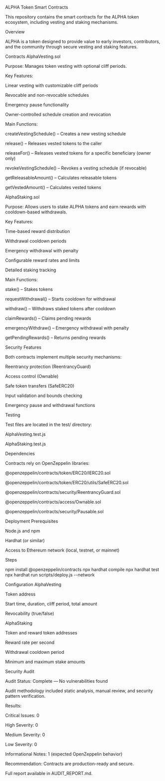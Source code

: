 ALPHA Token Smart Contracts

This repository contains the smart contracts for the ALPHA token ecosystem, including vesting and staking mechanisms.

Overview

ALPHA is a token designed to provide value to early investors, contributors, and the community through secure vesting and staking features.

Contracts
AlphaVesting.sol

Purpose: Manages token vesting with optional cliff periods.

Key Features:

Linear vesting with customizable cliff periods

Revocable and non-revocable schedules

Emergency pause functionality

Owner-controlled schedule creation and revocation

Main Functions:

createVestingSchedule() – Creates a new vesting schedule

release() – Releases vested tokens to the caller

releaseFor() – Releases vested tokens for a specific beneficiary (owner only)

revokeVestingSchedule() – Revokes a vesting schedule (if revocable)

getReleasableAmount() – Calculates releasable tokens

getVestedAmount() – Calculates vested tokens

AlphaStaking.sol

Purpose: Allows users to stake ALPHA tokens and earn rewards with cooldown-based withdrawals.

Key Features:

Time-based reward distribution

Withdrawal cooldown periods

Emergency withdrawal with penalty

Configurable reward rates and limits

Detailed staking tracking

Main Functions:

stake() – Stakes tokens

requestWithdrawal() – Starts cooldown for withdrawal

withdraw() – Withdraws staked tokens after cooldown

claimRewards() – Claims pending rewards

emergencyWithdraw() – Emergency withdrawal with penalty

getPendingRewards() – Returns pending rewards

Security Features

Both contracts implement multiple security mechanisms:

Reentrancy protection (ReentrancyGuard)

Access control (Ownable)

Safe token transfers (SafeERC20)

Input validation and bounds checking

Emergency pause and withdrawal functions

Testing

Test files are located in the test/ directory:

AlphaVesting.test.js

AlphaStaking.test.js

Dependencies

Contracts rely on OpenZeppelin libraries:

@openzeppelin/contracts/token/ERC20/IERC20.sol

@openzeppelin/contracts/token/ERC20/utils/SafeERC20.sol

@openzeppelin/contracts/security/ReentrancyGuard.sol

@openzeppelin/contracts/access/Ownable.sol

@openzeppelin/contracts/security/Pausable.sol

Deployment
Prerequisites

Node.js and npm

Hardhat (or similar)

Access to Ethereum network (local, testnet, or mainnet)

Steps

npm install @openzeppelin/contracts
npx hardhat compile
npx hardhat test
npx hardhat run scripts/deploy.js --network <network>

Configuration
AlphaVesting

Token address

Start time, duration, cliff period, total amount

Revocability (true/false)

AlphaStaking

Token and reward token addresses

Reward rate per second

Withdrawal cooldown period

Minimum and maximum stake amounts

Security Audit

Audit Status: Complete — No vulnerabilities found

Audit methodology included static analysis, manual review, and security pattern verification.

Results:

Critical Issues: 0

High Severity: 0

Medium Severity: 0

Low Severity: 0

Informational Notes: 1 (expected OpenZeppelin behavior)

Recommendation: Contracts are production-ready and secure.

Full report available in AUDIT_REPORT.md.
